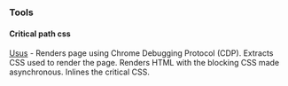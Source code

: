 ### Tools



#### Critical path css

[Usus](https://github.com/gajus/usus) - Renders page using Chrome Debugging Protocol \(CDP\). Extracts CSS used to render the page. Renders HTML with the blocking CSS made asynchronous. Inlines the critical CSS.


